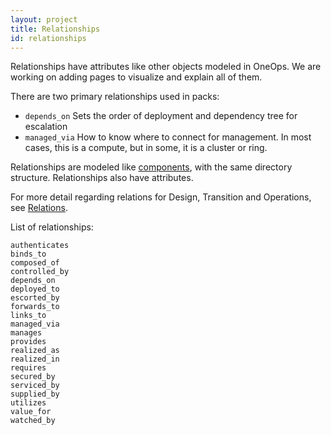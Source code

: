 ```yaml
---
layout: project
title: Relationships
id: relationships
---
```


Relationships have attributes like other objects modeled in OneOps. We are working on adding pages to visualize and explain all of them.

There are two primary relationships used in packs:

* `depends_on` Sets the order of deployment and dependency tree for escalation
* `managed_via` How to know where to connect for management. In most cases, this is a compute, but in some, it is a cluster or ring.

Relationships are modeled like [components](../key-concepts/#component), with the same directory structure. Relationships also have attributes.

For more detail regarding relations for Design, Transition and Operations, see [Relations](../references/#relations).

List of relationships:

~~~
authenticates
binds_to
composed_of
controlled_by
depends_on
deployed_to
escorted_by
forwards_to
links_to
managed_via
manages
provides
realized_as
realized_in
requires
secured_by
serviced_by
supplied_by
utilizes
value_for
watched_by
~~~

